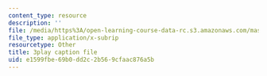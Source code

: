 ```yaml
---
content_type: resource
description: ''
file: /media/https%3A/open-learning-course-data-rc.s3.amazonaws.com/mas-s62-cryptocurrency-engineering-and-design-spring-2018/e1599fbe69b0dd2c2b569cfaac876a5b_BFwc2XA8rSk.srt
file_type: application/x-subrip
resourcetype: Other
title: 3play caption file
uid: e1599fbe-69b0-dd2c-2b56-9cfaac876a5b
---
```

